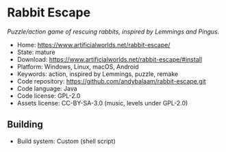# Rabbit Escape

_Puzzle/action game of rescuing rabbits, inspired by Lemmings and Pingus._

- Home: https://www.artificialworlds.net/rabbit-escape/
- State: mature
- Download: https://www.artificialworlds.net/rabbit-escape/#install
- Platform: Windows, Linux, macOS, Android
- Keywords: action, inspired by Lemmings, puzzle, remake
- Code repository: https://github.com/andybalaam/rabbit-escape.git
- Code language: Java
- Code license: GPL-2.0
- Assets license: CC-BY-SA-3.0 (music, levels under GPL-2.0)

## Building

- Build system: Custom (shell script)

